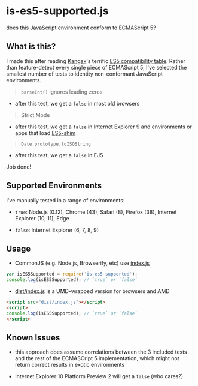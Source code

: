# is-es5-supported.js

does this JavaScript environment conform to ECMAScript 5?


## What is this?

I made this after reading [Kangax](https://github.com/kangax)'s terrific
[ES5 compatibility table](http://kangax.github.io/compat-table/es5/). Rather
than feature-detect every single piece of ECMAScript 5, I've selected the
smallest number of tests to identity non-conformant JavaScript environments.

> `parseInt()` ignores leading zeros

- after this test, we get a `false` in most old browsers

> Strict Mode

- after this test, we get a `false` in Internet Explorer 9 and environments or
apps that load [ES5-shim](https://github.com/es-shims/es5-shim)

> `Date.prototype.toISOString`

- after this test, we get a `false` in EJS

Job done!


## Supported Environments

I've manually tested in a range of environments:

- `true`: Node.js (0.12), Chrome (43), Safari (8), Firefox (38), Internet
  Explorer (10, 11), Edge

- `false`: Internet Explorer (6, 7, 8, 9)


## Usage

- CommonJS (e.g. Node.js, Browserify, etc) use [index.js](index.js)

```javascript
var isES5Supported = require('is-es5-supported');
console.log(isES5Supported); // `true` or `false`
```

- [dist/index.js](dist/index.js) is a UMD-wrapped version for browsers and AMD

```html
<script src="dist/index.js"></script>
<script>
console.log(isES5Supported); // `true` or `false`
</script>
```


## Known Issues

- this approach does assume correlations between the 3 included tests and the
  rest of the ECMASCript 5 implementation, which might not return correct
  results in exotic environments

- Internet Explorer 10 Platform Preview 2 will get a `false` (who cares?)

